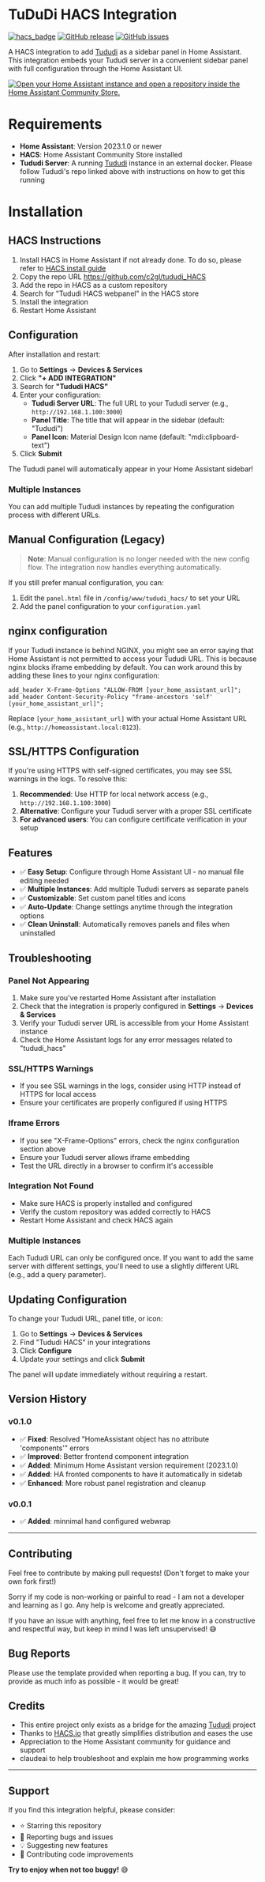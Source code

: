 # TuDuDi HACS Integration

[![hacs_badge](https://img.shields.io/badge/HACS-Custom-orange.svg)](https://github.com/custom-components/hacs)
[![GitHub release](https://img.shields.io/github/release/c2gl/tududi_HACS.svg)](https://github.com/c2gl/tududi_HACS/releases)
[![GitHub issues](https://img.shields.io/github/issues/c2gl/tududi_HACS.svg)](https://github.com/c2gl/tududi_HACS/issues)

A HACS integration to add [Tududi](https://github.com/chrisvel/tududi) as a sidebar panel in Home Assistant. 
This integration embeds your Tududi server in a convenient sidebar panel with full configuration through the Home Assistant UI.

[![Open your Home Assistant instance and open a repository inside the Home Assistant Community Store.](https://my.home-assistant.io/badges/hacs_repository.svg)](https://my.home-assistant.io/redirect/hacs_repository/?owner=c2gl&repository=tududi_HACS&category=integration)

# Requirements

- **Home Assistant**: Version 2023.1.0 or newer
- **HACS**: Home Assistant Community Store installed
- **Tududi Server**: A running [Tududi](https://github.com/chrisvel/tududi) instance in an external docker. Please follow Tududi's repo linked above with instructions on how to get this running

# Installation 
## HACS Instructions
1. Install HACS in Home Assistant if not already done.
   To do so, please refer to [HACS install guide](https://www.hacs.xyz/docs/use/download/download/#to-download-hacs)
2. Copy the repo URL https://github.com/c2gl/tududi_HACS
3. Add the repo in HACS as a custom repository
4. Search for "Tududi HACS webpanel" in the HACS store
5. Install the integration
6. Restart Home Assistant

## Configuration
After installation and restart:

1. Go to **Settings** → **Devices & Services**
2. Click **"+ ADD INTEGRATION"**
3. Search for **"Tududi HACS"**
4. Enter your configuration:
   - **Tududi Server URL**: The full URL to your Tududi server (e.g., `http://192.168.1.100:3000`)
   - **Panel Title**: The title that will appear in the sidebar (default: "Tududi")
   - **Panel Icon**: Material Design Icon name (default: "mdi:clipboard-text")
5. Click **Submit**

The Tududi panel will automatically appear in your Home Assistant sidebar!

### Multiple Instances
You can add multiple Tududi instances by repeating the configuration process with different URLs.

## Manual Configuration (Legacy)
> **Note**: Manual configuration is no longer needed with the new config flow. The integration now handles everything automatically.

If you still prefer manual configuration, you can:
1. Edit the `panel.html` file in `/config/www/tududi_hacs/` to set your URL
2. Add the panel configuration to your `configuration.yaml`

## nginx configuration 
If your Tududi instance is behind NGINX, you might see an error saying that Home Assistant is not permitted to access your Tududi URL. This is because nginx blocks iframe embedding by default. You can work around this by adding these lines to your nginx configuration:

```nginx
add_header X-Frame-Options "ALLOW-FROM [your_home_assistant_url]";
add_header Content-Security-Policy "frame-ancestors 'self' [your_home_assistant_url]";
```

Replace `[your_home_assistant_url]` with your actual Home Assistant URL (e.g., `http://homeassistant.local:8123`).

## SSL/HTTPS Configuration

If you're using HTTPS with self-signed certificates, you may see SSL warnings in the logs. To resolve this:

1. **Recommended**: Use HTTP for local network access (e.g., `http://192.168.1.100:3000`)
2. **Alternative**: Configure your Tududi server with a proper SSL certificate
3. **For advanced users**: You can configure certificate verification in your setup

## Features
- ✅ **Easy Setup**: Configure through Home Assistant UI - no manual file editing needed
- ✅ **Multiple Instances**: Add multiple Tududi servers as separate panels
- ✅ **Customizable**: Set custom panel titles and icons
- ✅ **Auto-Update**: Change settings anytime through the integration options
- ✅ **Clean Uninstall**: Automatically removes panels and files when uninstalled

## Troubleshooting

### Panel Not Appearing
1. Make sure you've restarted Home Assistant after installation
2. Check that the integration is properly configured in **Settings** → **Devices & Services**
3. Verify your Tududi server URL is accessible from your Home Assistant instance
4. Check the Home Assistant logs for any error messages related to "tududi_hacs"

### SSL/HTTPS Warnings
- If you see SSL warnings in the logs, consider using HTTP instead of HTTPS for local access
- Ensure your certificates are properly configured if using HTTPS

### Iframe Errors
- If you see "X-Frame-Options" errors, check the nginx configuration section above
- Ensure your Tududi server allows iframe embedding
- Test the URL directly in a browser to confirm it's accessible

### Integration Not Found
- Make sure HACS is properly installed and configured
- Verify the custom repository was added correctly to HACS
- Restart Home Assistant and check HACS again

### Multiple Instances
Each Tududi URL can only be configured once. If you want to add the same server with different settings, you'll need to use a slightly different URL (e.g., add a query parameter).

## Updating Configuration
To change your Tududi URL, panel title, or icon:
1. Go to **Settings** → **Devices & Services**
2. Find "Tududi HACS" in your integrations
3. Click **Configure**
4. Update your settings and click **Submit**

The panel will update immediately without requiring a restart.

## Version History

### v0.1.0
- ✅ **Fixed**: Resolved "HomeAssistant object has no attribute 'components'" errors
- ✅ **Improved**: Better frontend component integration
- ✅ **Added**: Minimum Home Assistant version requirement (2023.1.0)
- ✅ **Added**: HA fronted components to have it automatically in sidetab
- ✅ **Enhanced**: More robust panel registration and cleanup

### v0.0.1
- ✅ **Added**: minnimal hand configured webwrap

---

## Contributing

Feel free to contribute by making pull requests! (Don't forget to make your own fork first!)

Sorry if my code is non-working or painful to read - I am not a developer and learning as I go. Any help is welcome and greatly appreciated.

If you have an issue with anything, feel free to let me know in a constructive and respectful way, but keep in mind I was left unsupervised! 😅

## Bug Reports

Please use the template provided when reporting a bug. If you can, try to provide as much info as possible - it would be great!

## Credits

- This entire project only exists as a bridge for the amazing [Tududi](https://github.com/chrisvel/tududi) project
- Thanks to [HACS.io](https://www.hacs.xyz/) that greatly simplifies distribution and eases the use
- Appreciation to the Home Assistant community for guidance and support
- claudeai to help troubleshoot and explain me how programming works

---

## Support

If you find this integration helpful, pkease consider:
- ⭐ Starring this repository
- 🐛 Reporting bugs and issues
- 💡 Suggesting new features
- 🤝 Contributing code improvements

**Try to enjoy when not too buggy!** 😅
